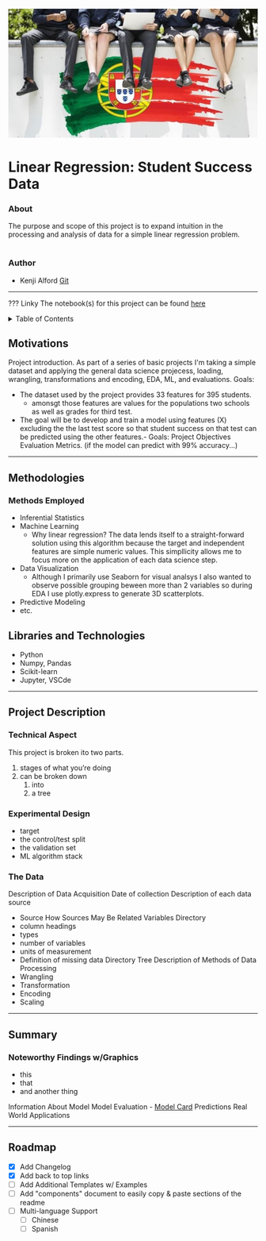 ![alt text](https://github.com/333Kenji/StudentSuccess-LinReg/blob/main/Images/banner.jpg "Final")

# Linear Regression: Student Success Data


### About
The purpose and scope of this project is to expand intuition in the processing and analysis of data for a simple linear regression problem.
#
### Author

- Kenji Alford [Git](https://www.github.com/333kenji)


---
??? Linky
The notebook(s) for this project can be found [here](https://github.com/333Kenji/StudentSuccess-LinReg/tree/main/Notebooks)
<!-- TABLE OF CONTENTS -->
<details>
    
  <summary>Table of Contents</summary>
  <ol>
    <li>
      <a href="#motivations">Motivations</a>
      <ul>
        <li><a href="#built-with">Built With</a></li>
      </ul>
    </li>
    <li>
      <a href="#getting-started">Getting Started</a>
      <ul>
        <li><a href="#prerequisites">Prerequisites</a></li>
        <li><a href="#installation">Installation</a></li>
      </ul>
    </li>
    <li><a href="#usage">Usage</a></li>
    <li><a href="#roadmap">Roadmap</a></li>
    <li><a href="#contributing">Contributing</a></li>
    <li><a href="#license">License</a></li>
    <li><a href="#contact">Contact</a></li>
    <li><a href="#acknowledgments">Acknowledgments</a></li>
  </ol>
</details>




## Motivations
[](#motivations)  

Project introduction.
As part of a series of basic projects I'm taking a simple dataset and applying the general data science projecess, loading, wrangling, transformations and encoding, EDA, ML, and evaluations.
Goals:
- The dataset used by the project provides 33 features for 395 students.
    - amonsgt those features are values for the populations two schools as well as grades for third test.
- The goal will be to develop and train a model using features (X) excluding the the last test score so that student success on that test can be predicted using the other features.- 
Goals: Project Objectives
    Evaluation Metrics. (if the model can predict with 99% accuracy...)

---
## Methodologies
### Methods Employed
- Inferential Statistics
- Machine Learning
    - Why linear regression? The data lends itself to a straight-forward solution using this algorithm because the target and independent features are simple numeric values. This simpllicity allows me to focus more on the application of each data science step.
- Data Visualization
    - Although I primarily use Seaborn for visual analsys I also wanted to observe possible grouping beween more than 2 variables so during EDA I use plotly.express to generate 3D scatterplots.
- Predictive Modeling
- etc.
## Libraries and Technologies
- Python
- Numpy, Pandas
- Scikit-learn
- Jupyter, VSCde

---
## Project Description
### Technical Aspect
This project is broken ito two parts.
1. stages of what you’re doing
2. can be broken down
    1. into
    2. a tree
 ### Experimental Design
 - target
 - the control/test split
 - the validation set
 - ML algorithm stack
 ### The Data

Description of Data Acquisition
Date of collection
Description of each data source
- Source
How Sources May Be Related
Variables Directory
- column headings
- types
- number of variables
- units of measurement
- Definition of missing data
Directory Tree
Description of Methods of Data Processing
- Wrangling
- Transformation
- Encoding
- Scaling

---
## Summary
### Noteworthy Findings w/Graphics
- this
- that
- and another thing


Information About Model
Model Evaluation
    - [Model Card](https://arxiv.org/pdf/1810.03993.pdf)
Predictions
Real World Applications

---
<!-- ROADMAP -->
## Roadmap

- [x] Add Changelog
- [x] Add back to top links
- [ ] Add Additional Templates w/ Examples
- [ ] Add "components" document to easily copy & paste sections of the readme
- [ ] Multi-language Support
    - [ ] Chinese
    - [ ] Spanish